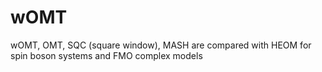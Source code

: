 # wOMT

wOMT, OMT, SQC (square window), MASH are compared with HEOM for spin boson systems and FMO complex models
